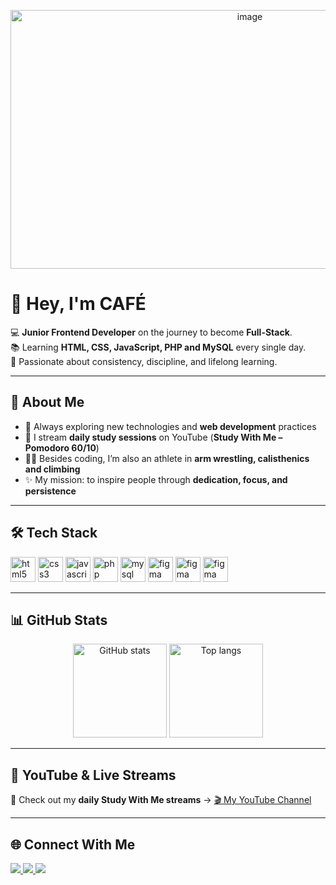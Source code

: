 <!-- Banner/GIF -->
<p align="center">
  <img width="750" height="414" alt="image" src="https://github.com/user-attachments/assets/fdb2f009-bfea-4eee-a56c-3dfff0ecf7ad" />
</p>

# 👋 Hey, I'm CAFÉ  

💻 **Junior Frontend Developer** on the journey to become **Full-Stack**.  
📚 Learning **HTML, CSS, JavaScript, PHP and MySQL** every single day.  
🎯 Passionate about consistency, discipline, and lifelong learning.  

---

## 🚀 About Me
- 🌱 Always exploring new technologies and **web development** practices  
- 🎥 I stream **daily study sessions** on YouTube (**Study With Me – Pomodoro 60/10**)  
- 🏋️‍♂️ Besides coding, I’m also an athlete in **arm wrestling, calisthenics and climbing**  
- ✨ My mission: to inspire people through **dedication, focus, and persistence**  

---

## 🛠️ Tech Stack  

<p align="left">
    <img src="https://cdn.jsdelivr.net/gh/devicons/devicon/icons/html5/html5-original.svg" alt="html5" width="40" height="40"/>
  <img src="https://cdn.jsdelivr.net/gh/devicons/devicon/icons/css3/css3-original.svg" alt="css3" width="40" height="40"/>
  <img src="https://cdn.jsdelivr.net/gh/devicons/devicon/icons/javascript/javascript-original.svg" alt="javascript" width="40" height="40"/>
  <img src="https://cdn.jsdelivr.net/gh/devicons/devicon/icons/php/php-original.svg" alt="php" width="40" height="40"/>
  <img src="https://cdn.jsdelivr.net/gh/devicons/devicon/icons/mysql/mysql-original.svg" alt="mysql" width="40" height="40"/>
  <img src="https://cdn.jsdelivr.net/gh/devicons/devicon/icons/figma/figma-original.svg" alt="figma" width="40" height="40"/>
   <img src="https://cdn.jsdelivr.net/gh/devicons/devicon/icons/firebase/firebase-original.svg" alt="figma" width="40" height="40"/>
  <img src="https://cdn.jsdelivr.net/gh/devicons/devicon/icons/python/python-original.svg" alt="figma" width="40" height="40"/>
</p>

---

## 📊 GitHub Stats  
<p align="center">
  <img src="https://github-readme-stats.vercel.app/api?username=CAFE2l&show_icons=true&theme=tokyonight" alt="GitHub stats" height="150"/>
  <img src="https://github-readme-stats.vercel.app/api/top-langs/?username=CAFE2l&layout=compact&theme=tokyonight" alt="Top langs" height="150"/>
</p>

---

## 🎥 YouTube & Live Streams  
📌 Check out my **daily Study With Me streams** → [🎬 My YouTube Channel](https://www.youtube.com/)  

---

## 🌐 Connect With Me  
<p align="left">
  <a href="[https://www.linkedin.com/](https://www.linkedin.com/in/gabriel-felipe-sabino-de-souza-ab05a630a/)" target="_blank">
    <img src="https://img.shields.io/badge/LinkedIn-0A66C2?style=for-the-badge&logo=linkedin&logoColor=white"/>
  </a>
  <a href="mailto:gutiajs@gmail.com">
    <img src="https://img.shields.io/badge/Email-D14836?style=for-the-badge&logo=gmail&logoColor=white"/>
  </a>
  <a href="https://wa.me/5541996713782" target="_blank">
  <img src="https://img.shields.io/badge/WhatsApp-25D366?style=for-the-badge&logo=whatsapp&logoColor=white"/>
</a>

</p>
